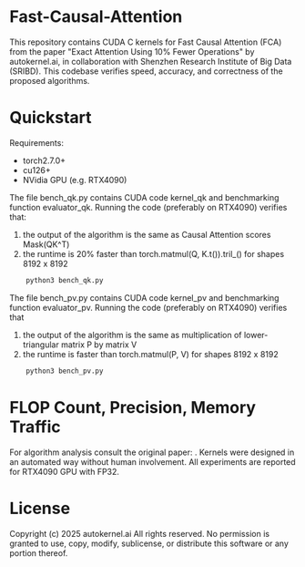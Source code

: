 
# Fast-Causal-Attention
This repository contains CUDA C kernels for Fast Causal Attention (FCA) from the paper "Exact Attention Using 10% Fewer Operations" by autokernel.ai, in collaboration with Shenzhen Research Institute of Big Data (SRIBD). This codebase verifies speed, accuracy, and correctness of the proposed algorithms.

# Quickstart
Requirements:
- torch2.7.0+
- cu126+
- NVidia GPU (e.g. RTX4090)

The file bench_qk.py contains CUDA code kernel_qk and benchmarking function evaluator_qk. Running the code (preferably on RTX4090) verifies that:
1. the output of the algorithm is the same as Causal Attention scores Mask(QK^T)
2. the runtime is 20% faster than torch.matmul(Q, K.t()).tril_() for shapes 8192 x 8192
```bash
    python3 bench_qk.py
```

The file bench_pv.py contains CUDA code kernel_pv and benchmarking function evaluator_pv. Running the code (preferably on RTX4090) verifies that
1. the output of the algorithm is the same as multiplication of lower-triangular matrix P by matrix V
2. the runtime is <TBD> faster than torch.matmul(P, V) for shapes 8192 x 8192
```bash
    python3 bench_pv.py
```

# FLOP Count, Precision, Memory Traffic
For algorithm analysis consult the original paper: <arxiv link here>. Kernels were designed in an automated way without human involvement. All experiments are reported for RTX4090 GPU with FP32.


# License
Copyright (c) 2025 autokernel.ai All rights reserved.
No permission is granted to use, copy, modify, sublicense, or distribute this software or any portion thereof.
